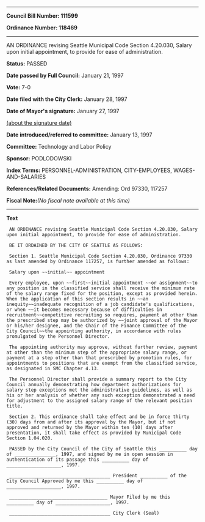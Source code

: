 

********

**Council Bill Number: 111599**
   
**Ordinance Number: 118469**
********

 AN ORDINANCE revising Seattle Municipal Code Section 4.20.030, Salary upon initial appointment, to provide for ease of administration.

**Status:** PASSED
   
**Date passed by Full Council:** January 21, 1997
   
**Vote:** 7-0
   
**Date filed with the City Clerk:** January 28, 1997
   
**Date of Mayor's signature:** January 27, 1997
   
[(about the signature date)](/~public/approvaldate.htm)
   
   
   
**Date introduced/referred to committee:** January 13, 1997
   
**Committee:** Technology and Labor Policy
   
**Sponsor:** PODLODOWSKI
   
   
**Index Terms:** PERSONNEL-ADMINISTRATION, CITY-EMPLOYEES, WAGES-AND-SALARIES

**References/Related Documents:** Amending: Ord 97330, 117257

**Fiscal Note:**_(No fiscal note available at this time)_

********

**Text**
   
```
 AN ORDINANCE revising Seattle Municipal Code Section 4.20.030, Salary upon initial appointment, to provide for ease of administration.

 BE IT ORDAINED BY THE CITY OF SEATTLE AS FOLLOWS:

 Section 1. Seattle Municipal Code Section 4.20.030, Ordinance 97330 as last amended by Ordinance 117257, is further amended as follows:

 Salary upon ~~initial~~ appointment

 Every employee, upon ~~first~~initial appointment ~~or assignment~~to any position in the classified service shall receive the minimum rate of the salary range fixed for the position, except as provided herein. When the application of this section results in ~~an inequity~~inadequate recognition of a job candidate's qualifications, or when ~~it becomes necessary because of difficulties in recruitment~~competitive recruiting so requires, payment at other than the prescribed step may be authorized by ~~joint approval of the Mayor or his/her designee, and the Chair of the Finance Committee of the City Council~~the appointing authority, in accordance with rules promulgated by the Personnel Director.

 The appointing authority may approve, without further review, payment at other than the minimum step of the appropriate salary range, or payment at a step other than that prescribed by promotion rules, for appointments to positions that are exempt from the classified service, as designated in SMC Chapter 4.13.

 The Personnel Director shall provide a summary report to the City Council annually demonstrating how department authorizations for salary step exceptions met the administrative guidelines, as well as his or her analysis of whether any such exception demonstrated a need for adjustment to the assigned salary range of the relevant position title.

 Section 2. This ordinance shall take effect and be in force thirty (30) days from and after its approval by the Mayor, but if not approved and returned by the Mayor within ten (10) days after presentation, it shall take effect as provided by Municipal Code Section 1.04.020.

 PASSED by the City Council of the City of Seattle this __________ day of _______________, 1997, and signed by me in open session in authentication of its passage this __________ day of ____________________, 1997.

 _____________________________________ President __________ of the City Council Approved by me this __________ day of ____________________, 1997.

 ____________________________________ Mayor Filed by me this __________ day of ____________________, 1997.

 _____________________________________ City Clerk (Seal)

```
